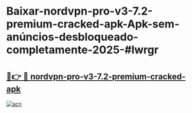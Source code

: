 # Baixar-nordvpn-pro-v3-7.2-premium-cracked-apk-Apk-sem-anúncios-desbloqueado-completamente-2025-#lwrgr

# <h2><a href="https://ainizakaria.my?title=nordvpn-pro-v3-7.2-premium-cracked-apk&ref=24M">🔗👉 🔴 nordvpn-pro-v3-7.2-premium-cracked-apk</a></h2>

[![acn](https://github.com/user-attachments/assets/0f9c940e-d8b0-45ae-aac7-cd30a18b3e1c)](https://ainizakaria.my?title=nordvpn-pro-v3-7.2-premium-cracked-apk&ref=24M)

